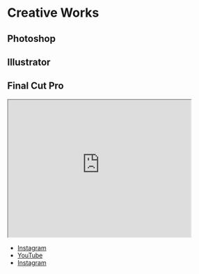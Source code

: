 # Creative Works

## Photoshop

## Illustrator



## Final Cut Pro

<iframe width="420" height="315"
src="https://www.youtube.com/watch?v=_12hBvuXFTQ">
</iframe>

- [Instagram](https://www.instagram.com/clemsonmensrugby/)
- [YouTube](https://www.youtube.com/@coledigregorio4176)
- [Instagram](https://www.instagram.com/coledigregorio/)

